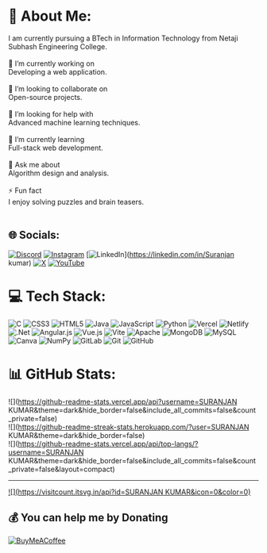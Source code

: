 # 💫 About Me:
I am currently pursuing a BTech in Information Technology from Netaji Subhash Engineering College.<br><br>🔭 I’m currently working on<br>Developing a web application.<br><br>👯 I’m looking to collaborate on<br>Open-source projects.<br><br>🤝 I’m looking for help with<br>Advanced machine learning techniques.<br><br>🌱 I’m currently learning<br>Full-stack web development.<br><br>💬 Ask me about<br>Algorithm design and analysis.<br><br>⚡ Fun fact<br>I enjoy solving puzzles and brain teasers.<br><br>


## 🌐 Socials:
[![Discord](https://img.shields.io/badge/Discord-%237289DA.svg?logo=discord&logoColor=white)](https://discord.gg/1223131272029929544) [![Instagram](https://img.shields.io/badge/Instagram-%23E4405F.svg?logo=Instagram&logoColor=white)](https://instagram.com/suranjan_31) [![LinkedIn](https://img.shields.io/badge/LinkedIn-%230077B5.svg?logo=linkedin&logoColor=white)](https://linkedin.com/in/Suranjan kumar) [![X](https://img.shields.io/badge/X-black.svg?logo=X&logoColor=white)](https://x.com/Suranjan9135) [![YouTube](https://img.shields.io/badge/YouTube-%23FF0000.svg?logo=YouTube&logoColor=white)](https://youtube.com/@https://www.youtube.com/@GRoy-nt4bx) 

# 💻 Tech Stack:
![C](https://img.shields.io/badge/c-%2300599C.svg?style=for-the-badge&logo=c&logoColor=white) ![CSS3](https://img.shields.io/badge/css3-%231572B6.svg?style=for-the-badge&logo=css3&logoColor=white) ![HTML5](https://img.shields.io/badge/html5-%23E34F26.svg?style=for-the-badge&logo=html5&logoColor=white) ![Java](https://img.shields.io/badge/java-%23ED8B00.svg?style=for-the-badge&logo=openjdk&logoColor=white) ![JavaScript](https://img.shields.io/badge/javascript-%23323330.svg?style=for-the-badge&logo=javascript&logoColor=%23F7DF1E) ![Python](https://img.shields.io/badge/python-3670A0?style=for-the-badge&logo=python&logoColor=ffdd54) ![Vercel](https://img.shields.io/badge/vercel-%23000000.svg?style=for-the-badge&logo=vercel&logoColor=white) ![Netlify](https://img.shields.io/badge/netlify-%23000000.svg?style=for-the-badge&logo=netlify&logoColor=#00C7B7) ![.Net](https://img.shields.io/badge/.NET-5C2D91?style=for-the-badge&logo=.net&logoColor=white) ![Angular.js](https://img.shields.io/badge/angular.js-%23E23237.svg?style=for-the-badge&logo=angularjs&logoColor=white) ![Vue.js](https://img.shields.io/badge/vue.js-%2335495e.svg?style=for-the-badge&logo=vuedotjs&logoColor=%234FC08D) ![Vite](https://img.shields.io/badge/vite-%23646CFF.svg?style=for-the-badge&logo=vite&logoColor=white) ![Apache](https://img.shields.io/badge/apache-%23D42029.svg?style=for-the-badge&logo=apache&logoColor=white) ![MongoDB](https://img.shields.io/badge/MongoDB-%234ea94b.svg?style=for-the-badge&logo=mongodb&logoColor=white) ![MySQL](https://img.shields.io/badge/mysql-4479A1.svg?style=for-the-badge&logo=mysql&logoColor=white) ![Canva](https://img.shields.io/badge/Canva-%2300C4CC.svg?style=for-the-badge&logo=Canva&logoColor=white) ![NumPy](https://img.shields.io/badge/numpy-%23013243.svg?style=for-the-badge&logo=numpy&logoColor=white) ![GitLab](https://img.shields.io/badge/gitlab-%23181717.svg?style=for-the-badge&logo=gitlab&logoColor=white) ![Git](https://img.shields.io/badge/git-%23F05033.svg?style=for-the-badge&logo=git&logoColor=white) ![GitHub](https://img.shields.io/badge/github-%23121011.svg?style=for-the-badge&logo=github&logoColor=white)
# 📊 GitHub Stats:
![](https://github-readme-stats.vercel.app/api?username=SURANJAN KUMAR&theme=dark&hide_border=false&include_all_commits=false&count_private=false)<br/>
![](https://github-readme-streak-stats.herokuapp.com/?user=SURANJAN KUMAR&theme=dark&hide_border=false)<br/>
![](https://github-readme-stats.vercel.app/api/top-langs/?username=SURANJAN KUMAR&theme=dark&hide_border=false&include_all_commits=false&count_private=false&layout=compact)

---
[![](https://visitcount.itsvg.in/api?id=SURANJAN KUMAR&icon=0&color=0)](https://visitcount.itsvg.in)

  ## 💰 You can help me by Donating
  [![BuyMeACoffee](https://img.shields.io/badge/Buy%20Me%20a%20Coffee-ffdd00?style=for-the-badge&logo=buy-me-a-coffee&logoColor=black)](https://buymeacoffee.com/SURANJAN_31) 

  
<!-- Proudly created with GPRM ( https://gprm.itsvg.in ) -->
